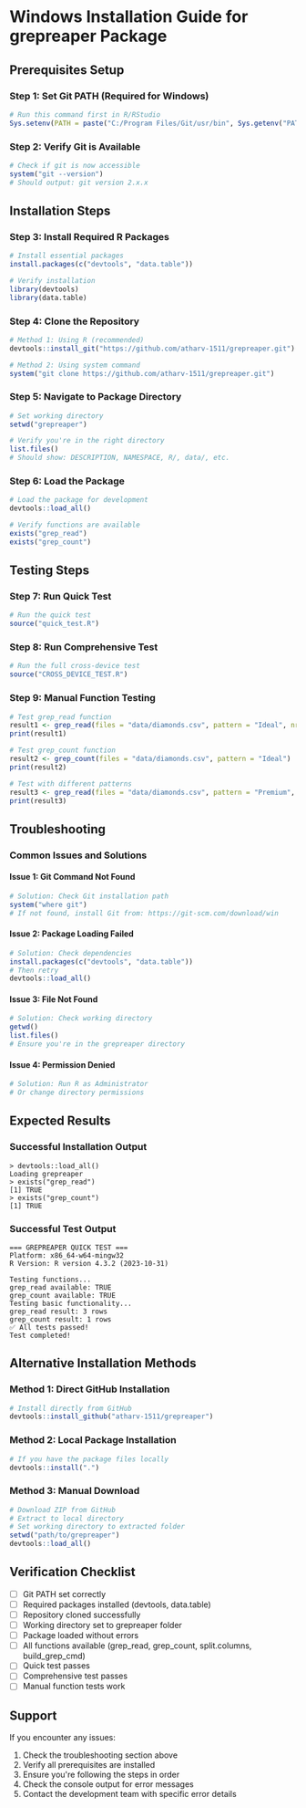 # Windows Installation Guide for grepreaper Package

## Prerequisites Setup

### Step 1: Set Git PATH (Required for Windows)
```r
# Run this command first in R/RStudio
Sys.setenv(PATH = paste("C:/Program Files/Git/usr/bin", Sys.getenv("PATH"),sep=";"))
```

### Step 2: Verify Git is Available
```r
# Check if git is now accessible
system("git --version")
# Should output: git version 2.x.x
```

## Installation Steps

### Step 3: Install Required R Packages
```r
# Install essential packages
install.packages(c("devtools", "data.table"))

# Verify installation
library(devtools)
library(data.table)
```

### Step 4: Clone the Repository
```r
# Method 1: Using R (recommended)
devtools::install_git("https://github.com/atharv-1511/grepreaper.git")

# Method 2: Using system command
system("git clone https://github.com/atharv-1511/grepreaper.git")
```

### Step 5: Navigate to Package Directory
```r
# Set working directory
setwd("grepreaper")

# Verify you're in the right directory
list.files()
# Should show: DESCRIPTION, NAMESPACE, R/, data/, etc.
```

### Step 6: Load the Package
```r
# Load the package for development
devtools::load_all()

# Verify functions are available
exists("grep_read")
exists("grep_count")
```

## Testing Steps

### Step 7: Run Quick Test
```r
# Run the quick test
source("quick_test.R")
```

### Step 8: Run Comprehensive Test
```r
# Run the full cross-device test
source("CROSS_DEVICE_TEST.R")
```

### Step 9: Manual Function Testing
```r
# Test grep_read function
result1 <- grep_read(files = "data/diamonds.csv", pattern = "Ideal", nrows = 5)
print(result1)

# Test grep_count function
result2 <- grep_count(files = "data/diamonds.csv", pattern = "Ideal")
print(result2)

# Test with different patterns
result3 <- grep_read(files = "data/diamonds.csv", pattern = "Premium", nrows = 3)
print(result3)
```

## Troubleshooting

### Common Issues and Solutions

#### Issue 1: Git Command Not Found
```r
# Solution: Check Git installation path
system("where git")
# If not found, install Git from: https://git-scm.com/download/win
```

#### Issue 2: Package Loading Failed
```r
# Solution: Check dependencies
install.packages(c("devtools", "data.table"))
# Then retry
devtools::load_all()
```

#### Issue 3: File Not Found
```r
# Solution: Check working directory
getwd()
list.files()
# Ensure you're in the grepreaper directory
```

#### Issue 4: Permission Denied
```r
# Solution: Run R as Administrator
# Or change directory permissions
```

## Expected Results

### Successful Installation Output
```
> devtools::load_all()
Loading grepreaper
> exists("grep_read")
[1] TRUE
> exists("grep_count")
[1] TRUE
```

### Successful Test Output
```
=== GREPREAPER QUICK TEST ===
Platform: x86_64-w64-mingw32
R Version: R version 4.3.2 (2023-10-31)

Testing functions...
grep_read available: TRUE
grep_count available: TRUE
Testing basic functionality...
grep_read result: 3 rows
grep_count result: 1 rows
✅ All tests passed!
Test completed!
```

## Alternative Installation Methods

### Method 1: Direct GitHub Installation
```r
# Install directly from GitHub
devtools::install_github("atharv-1511/grepreaper")
```

### Method 2: Local Package Installation
```r
# If you have the package files locally
devtools::install(".")
```

### Method 3: Manual Download
```r
# Download ZIP from GitHub
# Extract to local directory
# Set working directory to extracted folder
setwd("path/to/grepreaper")
devtools::load_all()
```

## Verification Checklist

- [ ] Git PATH set correctly
- [ ] Required packages installed (devtools, data.table)
- [ ] Repository cloned successfully
- [ ] Working directory set to grepreaper folder
- [ ] Package loaded without errors
- [ ] All functions available (grep_read, grep_count, split.columns, build_grep_cmd)
- [ ] Quick test passes
- [ ] Comprehensive test passes
- [ ] Manual function tests work

## Support

If you encounter any issues:
1. Check the troubleshooting section above
2. Verify all prerequisites are installed
3. Ensure you're following the steps in order
4. Check the console output for error messages
5. Contact the development team with specific error details
